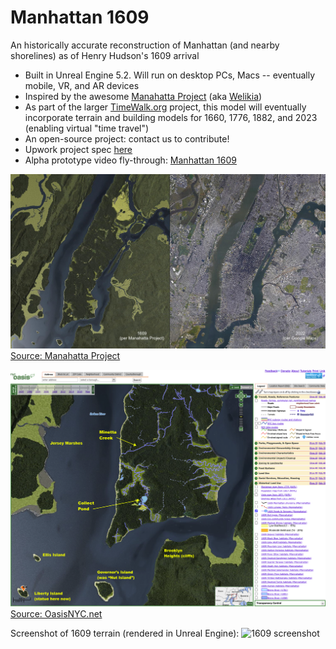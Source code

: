 # Manhattan 1609
An historically accurate reconstruction of Manhattan (and nearby shorelines) as of Henry Hudson's 1609 arrival

- Built in Unreal Engine 5.2.  Will run on desktop PCs, Macs -- eventually mobile, VR, and AR devices
- Inspired by the awesome [Manahatta Project](https://en.wikipedia.org/wiki/Mannahatta_Project) (aka [Welikia](https://welikia.org/))
- As part of the larger [TimeWalk.org](https://github.com/TimeWalkOrg) project, this model will eventually incorporate terrain and building models for 1660, 1776, 1882, and 2023 (enabling virtual "time travel")
- An open-source project: contact us to contribute!
- Upwork project spec [here](https://www.upwork.com/jobs/~010dbfb54f75d8b979)
- Alpha prototype video fly-through: [Manhattan 1609](https://youtu.be/si5Ehnku4SM)


![1609 vs 2022 maps](Images/1609-2022_Manhattan.jpeg)
[Source: Manahatta Project](https://viewing.nyc/this-side-by-side-rendering-and-aerial-photo-shows-manhattan-1609-and-2017/)


![NYC Oasis map with waterways](Images/1609%20OasisNYC%20map%20with%20waterways.png)
[Source: OasisNYC.net](http://www.oasisnyc.net/map.aspx?zoom=4&x=985510.42&y=199447.92&etabs=0&categories=TRANSREF%2CPARKS_OPENSPACE%2CPROPERTY_INFO%2CHISTORICAL%2CBOUNDARIES&mainlayers=Mnhta_Water%2CLOTS&labellayers=&satellite=1609)

Screenshot of 1609 terrain (rendered in Unreal Engine):
![1609 screenshot](Images/1609_Manhattan_Screenshot_01.png)
